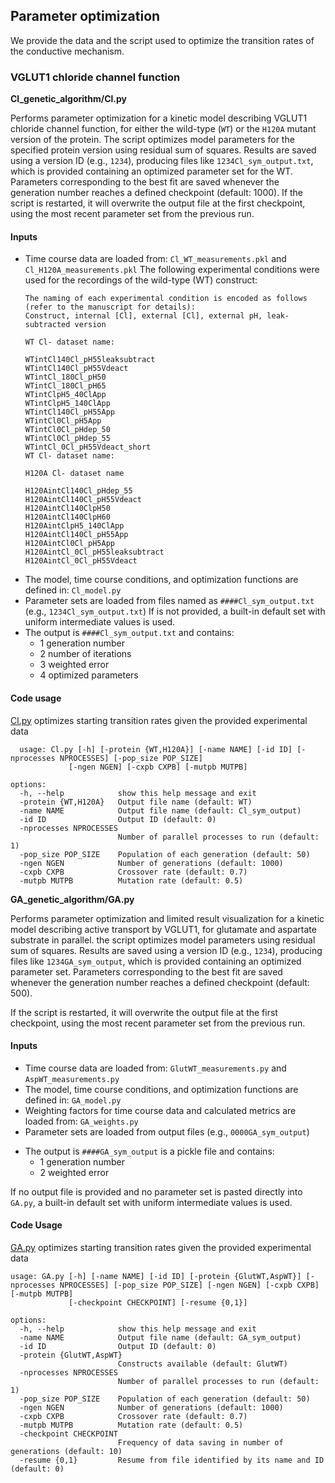 ## Parameter optimization
We provide the data and the script used to optimize the transition rates of the conductive mechanism. 
### VGLUT1 chloride channel function
**Cl_genetic_algorithm/Cl.py**

Performs parameter optimization for a kinetic model describing VGLUT1 chloride channel function, for either the wild-type (`WT`) or the `H120A` mutant version of the protein.
The script optimizes model parameters for the specified protein version using residual sum of squares. Results are saved using a version ID (e.g., `1234`), producing files like `1234Cl_sym_output.txt`, which is provided containing an optimized parameter set for the WT. Parameters corresponding to the best fit are saved whenever the generation number reaches a defined checkpoint (default: 1000).
If the script is restarted, it will overwrite the output file at the first checkpoint, using the most recent parameter set from the previous run.
#### Inputs
* Time course data are loaded from: `Cl_WT_measurements.pkl` and `Cl_H120A_measurements.pkl`
    The following experimental conditions were used for the recordings of the wild-type (WT) construct:
    ```
    The naming of each experimental condition is encoded as follows (refer to the manuscript for details):
    Construct, internal [Cl], external [Cl], external pH, leak-subtracted version
    
    WT Cl- dataset name:
    
    WTintCl140Cl_pH55leaksubtract
    WTintCl140Cl_pH55Vdeact
    WTintCl_180Cl_pH50
    WTintCl_180Cl_pH65
    WTintClpH5_40ClApp
    WTintClpH5_140ClApp
    WTintCl140Cl_pH55App
    WTintCl0Cl_pH5App
    WTintCl0Cl_pHdep_50
    WTintCl0Cl_pHdep_55
    WTintCl_0Cl_pH55Vdeact_short
    WT Cl- dataset name:

    H120A Cl- dataset name

    H120AintCl140Cl_pHdep_55
    H120AintCl140Cl_pH55Vdeact
    H120AintCl140ClpH50
    H120AintCl140ClpH60
    H120AintClpH5_140ClApp
    H120AintCl140Cl_pH55App
    H120AintCl0Cl_pH5App
    H120AintCl_0Cl_pH55leaksubtract
    H120AintCl_0Cl_pH55Vdeact
    ```
* The model, time course conditions, and optimization functions are defined in: `Cl_model.py`
* Parameter sets are loaded from files named as `####Cl_sym_output.txt` (e.g., `1234Cl_sym_output.txt`)
  If is not provided, a built-in default set with uniform intermediate values is used. 
* The output is `####Cl_sym_output.txt` and contains: 
    - 1 generation number
    - 2 number of iterations
    - 3 weighted error
    - 4 optimized parameters
#### Code usage
[Cl.py](Cl_genetic_algorithm/Cl.py) optimizes starting transition rates given the provided experimental data
```
  usage: Cl.py [-h] [-protein {WT,H120A}] [-name NAME] [-id ID] [-nprocesses NPROCESSES] [-pop_size POP_SIZE]
             [-ngen NGEN] [-cxpb CXPB] [-mutpb MUTPB]

options:
  -h, --help            show this help message and exit
  -protein {WT,H120A}   Output file name (default: WT)
  -name NAME            Output file name (default: Cl_sym_output)
  -id ID                Output ID (default: 0)
  -nprocesses NPROCESSES
                        Number of parallel processes to run (default: 1)
  -pop_size POP_SIZE    Population of each generation (default: 50)
  -ngen NGEN            Number of generations (default: 1000)
  -cxpb CXPB            Crossover rate (default: 0.7)
  -mutpb MUTPB          Mutation rate (default: 0.5)
```

**GA_genetic_algorithm/GA.py**

Performs parameter optimization and limited result visualization for a kinetic model describing active transport by VGLUT1, for glutamate and aspartate substrate in parallel.
the script optimizes model parameters using residual sum of squares. Results are saved using a version ID (e.g., `1234`), producing files like `1234GA_sym_output`, which is provided containing an optimized parameter set. Parameters corresponding to the best fit are saved whenever the generation number reaches a defined checkpoint (default: 500).

If the script is restarted, it will overwrite the output file at the first checkpoint, using the most recent parameter set from the previous run.

#### Inputs
- Time course data are loaded from: `GlutWT_measurements.py` and `AspWT_measurements.py`
- The model, time course conditions, and optimization functions are defined in: `GA_model.py`
- Weighting factors for time course data and calculated metrics are loaded from: `GA_weights.py`
- Parameter sets are loaded from output files (e.g., `0000GA_sym_output`)
* The output is `####GA_sym_output` is a pickle file and contains:
    - 1 generation number
    - 2 weighted error

If no output file is provided and no parameter set is pasted directly into `GA.py`, a built-in default set with uniform intermediate values is used.
#### Code Usage
[GA.py](GA_genetic_algorithm/GA.py) optimizes starting transition rates given the provided experimental data
```
usage: GA.py [-h] [-name NAME] [-id ID] [-protein {GlutWT,AspWT}] [-nprocesses NPROCESSES] [-pop_size POP_SIZE] [-ngen NGEN] [-cxpb CXPB] [-mutpb MUTPB]
             [-checkpoint CHECKPOINT] [-resume {0,1}]

options:
  -h, --help            show this help message and exit
  -name NAME            Output file name (default: GA_sym_output)
  -id ID                Output ID (default: 0)
  -protein {GlutWT,AspWT}
                        Constructs available (default: GlutWT)
  -nprocesses NPROCESSES
                        Number of parallel processes to run (default: 1)
  -pop_size POP_SIZE    Population of each generation (default: 50)
  -ngen NGEN            Number of generations (default: 1000)
  -cxpb CXPB            Crossover rate (default: 0.7)
  -mutpb MUTPB          Mutation rate (default: 0.5)
  -checkpoint CHECKPOINT
                        Frequency of data saving in number of generations (default: 10)
  -resume {0,1}         Resume from file identified by its name and ID (default: 0)
```
